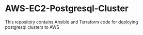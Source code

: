 # AWS-EC2-Postgresql-Cluster
This repository contains Ansible and Terraform code for deploying postgresql clusters to AWS
